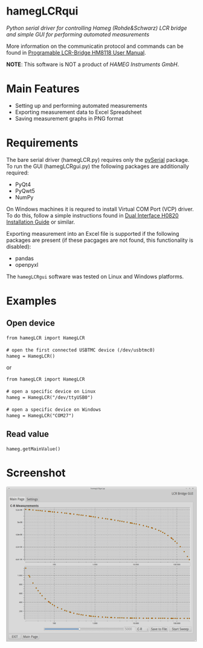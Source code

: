 hamegLCRqui
=========
*Python serial driver for controlling Hameg (Rohde&Schwarz) LCR bridge and simple GUI for performing automated measurements*

More information on the communicatin protocol and commands can be found in [Programable LCR-Bridge HM8118 User Manual](http://www.hameg.com/manuals.0.html?&no_cache=1&tx_hmdownloads_pi1[mode]=download&tx_hmdownloads_pi1[uid]=959).

**NOTE**: This software is NOT a product of *HAMEG Instruments GmbH*.

# Main Features

* Setting up and performing automated measurements
* Exporting measurement data to Excel Spreadsheet 
* Saving measurement graphs in PNG format

# Requirements
The bare serial driver (hamegLCR.py) requires only the [pySerial](https://github.com/pyserial/pyserial) package.
To run the GUI (hamegLCRgui.py) the following packages are additionally required:

* PyQt4
* PyQwt5
* NumPy

On Windows machines it is requred to install Virtual COM Port (VCP) driver.
To do this, follow a simple instructions found in [Dual Interface H0820 Installation Guide](http://www.hameg.com/drivers.0.html?&no_cache=1&tx_hmdownloads_pi1[mode]=download&tx_hmdownloads_pi1[uid]=6147) or similar.

Exporting measurement into an Excel file is supported if the following packages are present (if these pacgages are not found, this functionality is disabled):

* pandas
* openpyxl

The `hamegLCRgui` software was tested on Linux and Windows platforms.

# Examples

## Open device

    from hamegLCR import HamegLCR

    # open the first connected USBTMC device (/dev/usbtmc0)
    hameg = HamegLCR()

or

    from hamegLCR import HamegLCR

    # open a specific device on Linux
    hameg = HamegLCR("/dev/ttyUSB0")

    # open a specific device on Windows
    hameg = HamegLCR("COM27")

## Read value

    hameg.getMainValue()

# Screenshot
![alt text][tab01]

[tab01]: screenshot_01.png "The main tab of the GUI."
